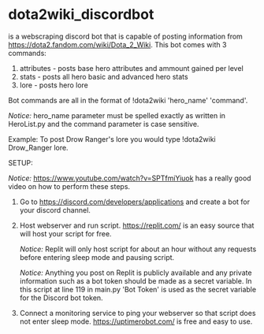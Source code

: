 # dota2wiki_discordbot
is a webscraping discord bot that is capable of posting information from https://dota2.fandom.com/wiki/Dota_2_Wiki.
This bot comes with 3 commands:
1. attributes - posts base hero attributes and ammount gained per level
2. stats - posts all hero basic and advanced hero stats
3. lore - posts hero lore

Bot commands are all in the format of !dota2wiki 'hero_name' 'command'.

*Notice:* hero_name parameter must be spelled exactly as written in HeroList.py and the command parameter is case sensitive.

Example: To post Drow Ranger's lore you would type !dota2wiki Drow_Ranger lore.

SETUP:

*Notice:* https://www.youtube.com/watch?v=SPTfmiYiuok has a really good video on how to perform these steps.
1. Go to https://discord.com/developers/applications and create a bot for your discord channel.
2. Host webserver and run script. https://replit.com/ is an easy source that will host your script for free. 

    *Notice:* Replit will only host script for about an hour without any requests before entering sleep mode and pausing script.
    
    *Notice:* Anything you post on Replit is publicly available and any private information such as a bot token should be made as a secret variable.
    In this script at line 119 in main.py 'Bot Token' is used as the secret variable for the Discord bot token.

3. Connect a monitoring service to ping your webserver so that script does not enter sleep mode. https://uptimerobot.com/ is free and easy to use.
